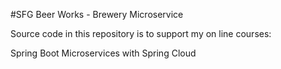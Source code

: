 #SFG Beer Works - Brewery Microservice

Source code in this repository is to support my on line courses:

Spring Boot Microservices with Spring Cloud

